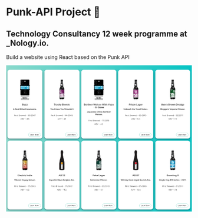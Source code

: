 # Punk-API Project 🍺

## Technology Consultancy 12 week programme at \_Nology.io.

Build a website using React based on the Punk API

![punk-api](/src/assets/images/punk-api.png)
